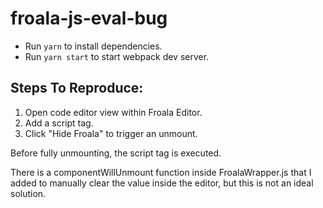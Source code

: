# froala-js-eval-bug
* Run `yarn` to install dependencies.
* Run `yarn start` to start webpack dev server.

## Steps To Reproduce:
1. Open code editor view within Froala Editor.  
2. Add a script tag.  
3. Click "Hide Froala" to trigger an unmount.  

Before fully unmounting, the script tag is executed.

There is a componentWillUnmount function inside FroalaWrapper.js that I added to manually clear the value inside the editor, but this is not an ideal solution.
